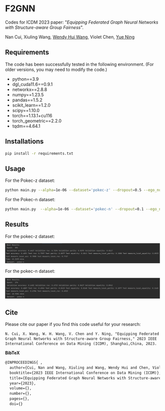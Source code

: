 # F2GNN

Codes for ICDM 2023 paper: "*Equipping Federated Graph Neural Networks with Structure-aware Group Fairness*".

Nan Cui, Xiuling Wang, [Wendy Hui Wang](https://sites.google.com/view/wendy-wang/home), Violet Chen, [Yue Ning](https://yue-ning.github.io/)



## Requirements

The code has been successfully tested in the following environment. (For older versions, you may need to modify the code.)

- python==3.9
- dgl_cuda11.6==0.9.1
- networkx==2.8.8
- numpy==1.23.5
- pandas==1.5.2
- scikit_learn==1.2.0
- scipy==1.10.0
- torch==1.13.1+cu116
- torch_geometric==2.2.0
- tqdm==4.64.1

## Installations

```bash
pip install -r requirements.txt
```

## Usage

For the Pokec-z dataset:

```bash
python main.py --alpha=1e-06 --dataset='pokec-z' --dropout=0.5 --ego_number=30 --gpu=0 --lambda1=0.5 --local_ep=20 --lr=0.0001 --num_hidden=64 --num_hops=3 --seed=31 --tau=4 --tau_combine=0.01 --weight_decay=0.001
```

For the Pokec-n dataset:

``````bash
python main.py  --alpha=1e-06 --dataset='pokec-n' --dropout=0.1 --ego_number=30 --gpu=0 --lambda1=8.0 --local_ep=15 --lr=0.0001 --num_hidden=64 --num_hops=3 --seed=47 --tau=4 --tau_combine=0.001 --weight_decay=0.0001
``````

## Results

For the pokec-z dataset:

![image-20230927115801292](image-20230927115801292.png)

For the pokec-n dataset:

![image-20230927113620536](image-20230927113620536.png)

## Cite

Please cite our paper if you find this code useful for your research:

```
N. Cui, X. Wang, W. H. Wang, V. Chen and Y. Ning, "Equipping Federated Graph Neural Networks with Structure-aware Group Fairness," 2023 IEEE International Conference on Data Mining (ICDM), Shanghai,China, 2023.
```

**BibTeX**

```latex
@INPROCEEDINGS{ ,
  author={Cui, Nan and Wang, Xiuling and Wang, Wendy Hui and Chen, Violet and Ning, Yue},
  booktitle={2023 IEEE International Conference on Data Mining (ICDM)}, 
  title={Equipping Federated Graph Neural Networks with Structure-aware Group Fairness}, 
  year={2023},
  volume={},
  number={},
  pages={},
  doi={}

```
